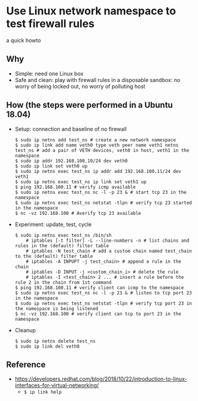 # Use Linux network namespace to test firewall rules
a quick howto

## Why
* Simple: need one Linux box
* Safe and clean: play with firewall rules in a disposable sandbox: no worry of being locked out, no worry of polluting host

## How (the steps were performed in a Ubuntu 18.04)
* Setup: connection and baseline of no firewall
    ```
    $ sudo ip netns add test_ns # create a new network namespace
    $ sudo ip link add name veth0 type veth peer name veth1 netns test_ns # add a pair of VETH devices, veth0 in host, veth1 in the  namespace
    $ sudo ip addr 192.168.100.10/24 dev veth0
    $ sudo ip link set veth0 up
    $ sudo ip netns exec test_ns ip addr add 192.168.100.11/24 dev veth1
    $ sudo ip netns exec test_ns ip link set veth1 up
    $ ping 192.168.100.11 # verify icmp available
    $ sudo ip netns exec test_ns nc -l -p 23 & # start tcp 23 in the namespace
    $ sudo ip netns exec test_ns netstat -tlpn # verify tcp 23 started in the namespace
    $ nc -vz 192.168.100 # Averify tcp 23 available
    ```
* Experiment: update, test, cycle
    ```
    $ sudo ip netns exec test_ns /bin/sh
        # iptables [-t filter] -L --line-numbers -n # list chains and rules in the (default) filter table
        # iptables -N test_chain # add a custom chain named test_chain to the (default) filter table
        # iptables -A INPUPT -j test_chain> # append a rule in the chain
        # iptables -D INPUT -j <custom_chain_i> # delete the rule
        # iptables -I <test_chain> 2 ... # insert a rule before the rule 2 in the chain from 1st command
    $ ping 192.168.100.11 # verify client can icmp to the namespace
    $ sudo ip netns exec test_ns nc -l -p 23 & # listen to tcp port 23 in the namespace
    $ sudo ip netns exec test_ns netstat -tlpn # verify tcp port 23 in the namespace is being listened
    $ nc -vz 192.168.100 # verify client can tcp to port 23 in the namespace
    ```
* Cleanup
    ```
    $ sudo ip netns delete test_ns
    $ sudo ip link del veth0
    ```

## Reference
* https://developers.redhat.com/blog/2018/10/22/introduction-to-linux-interfaces-for-virtual-networking/
    * `$ ip link help`
